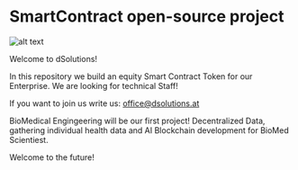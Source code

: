 # SmartContract open-source project
![alt text](https://dsolutions.at/wp-content/uploads/2018/09/cropped-2d55d3ab-9132-4f69-84f0-a7f0122ae800-4.png)


Welcome to dSolutions!





In this repository we build an equity Smart Contract Token for our Enterprise.
We are looking for technical Staff!


If you want to join us write us: office@dsolutions.at


BioMedical Engingeering will be our first project!
Decentralized Data, gathering individual health data and AI Blockchain development for BioMed Scientiest.

Welcome to the future!
